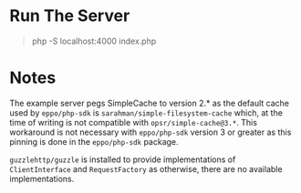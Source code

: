 # Run The Server
>php -S localhost:4000 index.php

# Notes
The example server pegs SimpleCache to version 2.* as the default cache used by `eppo/php-sdk` is
`sarahman/simple-filesystem-cache` which, at the time of writing is not compatible with
`opsr/simple-cache@3.*`. This workaround is not necessary with `eppo/php-sdk` version 3 or greater
as this pinning is done in the `eppo/php-sdk` package.

`guzzlehttp/guzzle` is installed to provide implementations of `ClientInterface` and `RequestFactory` as
otherwise, there are no available implementations.
